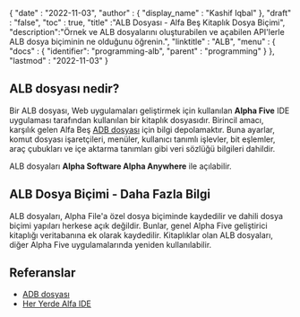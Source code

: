 {
  "date" : "2022-11-03",
  "author" : {
    "display_name" : "Kashif Iqbal"
},
  "draft" : "false",
  "toc" : true,
  "title" :"ALB Dosyası - Alfa Beş Kitaplık Dosya Biçimi",
  "description":"Örnek ve ALB dosyalarını oluşturabilen ve açabilen API'lerle ALB dosya biçiminin ne olduğunu öğrenin.",
  "linktitle" : "ALB",
  "menu" : {
    "docs" : {
      "identifier": "programming-alb",
      "parent" : "programming"
}
},
  "lastmod" : "2022-11-03"
}

## ALB dosyası nedir?

Bir ALB dosyası, Web uygulamaları geliştirmek için kullanılan **Alpha Five** IDE uygulaması tarafından kullanılan bir kitaplık dosyasıdır. Birincil amacı, karşılık gelen Alfa Beş [ADB dosyası](/tr/database/adb/) için bilgi depolamaktır. Buna ayarlar, komut dosyası işaretçileri, menüler, kullanıcı tanımlı işlevler, bit eşlemler, araç çubukları ve içe aktarma tanımları gibi veri sözlüğü bilgileri dahildir.

ALB dosyaları **Alpha Software Alpha Anywhere** ile açılabilir.

## ALB Dosya Biçimi - Daha Fazla Bilgi

ALB dosyaları, Alpha File'a özel dosya biçiminde kaydedilir ve dahili dosya biçimi yapıları herkese açık değildir. Bunlar, genel Alpha Five geliştirici kitaplığı veritabanına ek olarak kaydedilir. Kitaplıklar olan ALB dosyaları, diğer Alpha Five uygulamalarında yeniden kullanılabilir.

## Referanslar

* [ADB dosyası](/tr/database/adb/)
* [Her Yerde Alfa IDE](https://documentation.alphasoftware.com/pages/GettingStarted/IDE/index.xml)

